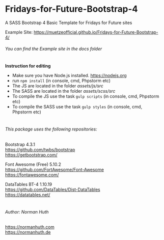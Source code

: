 # Fridays-for-Future-Bootstrap-4
A SASS Bootstrap 4 Basic Template for Fridays for Future sites


Example Site:
https://muetzeofficial.github.io/Fridays-for-Future-Bootstrap-4/

###### You can find the Example site in the _docs_ folder
#
**Instruction for editing**
* Make sure you have Node.js installed. https://nodejs.org
* run `npm install` (in console, cmd, Phpstorm etc)
* The JS are located in the folder _assets/js/src_
* The SASS are located in the folder _assets/scss/src_
* To compile the JS use the task `gulp scripts` (in console, cmd, Phpstorm etc)
* To compile the SASS use the task `gulp styles` (in console, cmd, Phpstorm etc)
#
###### This package uses the following repositories:
Bootstrap 4.3.1  
https://github.com/twbs/bootstrap   
https://getbootstrap.com/ 

Font Awesome (Free) 5.10.2  
https://github.com/FortAwesome/Font-Awesome  
https://fontawesome.com/

DataTables BT-4 1.10.19  
https://github.com/DataTables/Dist-DataTables  
https://datatables.net/
#
###### Author: Norman Huth  
https://normanhuth.com  
https://normanhuth.de